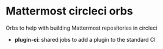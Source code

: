 # Mattermost circleci orbs

Orbs to help with building Mattermost repositories in circleci

* **plugin-ci**: shared jobs to add a plugin to the standard CI
